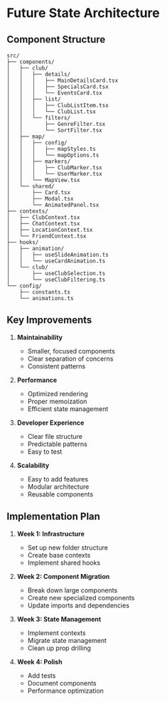 # Future State Architecture

## Component Structure

```
src/
├── components/
│   ├── club/
│   │   ├── details/
│   │   │   ├── MainDetailsCard.tsx
│   │   │   ├── SpecialsCard.tsx
│   │   │   └── EventsCard.tsx
│   │   ├── list/
│   │   │   ├── ClubListItem.tsx
│   │   │   └── ClubList.tsx
│   │   └── filters/
│   │       ├── GenreFilter.tsx
│   │       └── SortFilter.tsx
│   ├── map/
│   │   ├── config/
│   │   │   ├── mapStyles.ts
│   │   │   └── mapOptions.ts
│   │   ├── markers/
│   │   │   ├── ClubMarker.tsx
│   │   │   └── UserMarker.tsx
│   │   └── MapView.tsx
│   └── shared/
│       ├── Card.tsx
│       ├── Modal.tsx
│       └── AnimatedPanel.tsx
├── contexts/
│   ├── ClubContext.tsx
│   ├── ChatContext.tsx
│   ├── LocationContext.tsx
│   └── FriendContext.tsx
├── hooks/
│   ├── animation/
│   │   ├── useSlideAnimation.ts
│   │   └── useCardAnimation.ts
│   └── club/
│       ├── useClubSelection.ts
│       └── useClubFiltering.ts
└── config/
    ├── constants.ts
    └── animations.ts
```

## Key Improvements

1. **Maintainability**
   - Smaller, focused components
   - Clear separation of concerns
   - Consistent patterns

2. **Performance**
   - Optimized rendering
   - Proper memoization
   - Efficient state management

3. **Developer Experience**
   - Clear file structure
   - Predictable patterns
   - Easy to test

4. **Scalability**
   - Easy to add features
   - Modular architecture
   - Reusable components

## Implementation Plan

1. **Week 1: Infrastructure**
   - Set up new folder structure
   - Create base contexts
   - Implement shared hooks

2. **Week 2: Component Migration**
   - Break down large components
   - Create new specialized components
   - Update imports and dependencies

3. **Week 3: State Management**
   - Implement contexts
   - Migrate state management
   - Clean up prop drilling

4. **Week 4: Polish**
   - Add tests
   - Document components
   - Performance optimization